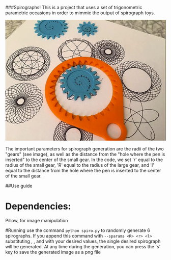 ###Spirographs!
This is a project that uses a set of trigonometric parametric occasions in order to mimmic the output of spirograph toys.



![alt text](https://github.com/georgevine/Python_Playground/raw/master/img/spirograph2.png "Spirograph")



The important parameters for spirograph generation are the radii of the two "gears" (see image), as well as the distance from the "hole where the pen is inserted" to the center of the small gear. In the code, we set 'r' equal to the radius of the small gear, 'R' equal to the radius of the large gear, and 'l' equal to the distance from the hole where the pen is inserted to the center of the small gear.


##Use guide
# Dependencies:
Pillow, for image manipulation

#Running
use the command `python spiro.py` to randomly generate 6 spirographs. If you append this command with `--sparams <R> <r> <l>`
substituting <R>, <r>, and <l> with your desired values, the single desired spirograph will be generated. At any time during the generation, you can press the  's' key to save the generated image as a png file
